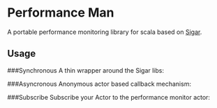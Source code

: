 ﻿Performance Man
===============

A portable performance monitoring library for scala based on [Sigar](http://www.hyperic.com/products/sigar).

Usage
------

###Synchronous
A thin wrapper around the Sigar libs:
 
###Asyncronous
Anonymous actor based callback mechanism:

###Subscribe
Subscribe your Actor to the performance monitor actor:
